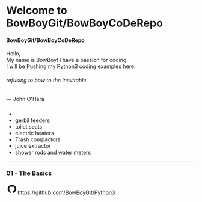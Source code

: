 # Welcome to BowBoyGit/BowBoyCoDeRepo

#### BowBoyGit/BowBoyCoDeRepo
Hello,<br/>My name is BowBoy! I have a passion for coding.<br/> 
I will be Pushing my Python3 coding examples 
here.
###### refusing to bow to the inevitable
— John O'Hara

### 

* 
* gerbil feeders
* toilet seats
* electric heaters
* Trash compactors
* juice extractor
* shower rods and water meters
***










### 01 - The Basics


<img src="images/GitHub-Mark.png" width=30>https://github.com/BowBoyGit/Python3

<!-- [GitHub](http://github.com) -->
<!-- <img src="images/pylogo.png" width=100>
![](images/pylogo.png) -->
<!-- As Grace Hopper said:
> I’ve always been more interested
> in the future than in the past. -->





